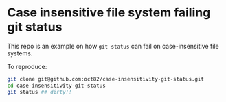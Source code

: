 # Case insensitive file system failing git status

This repo is an example on how `git status` can fail on case-insensitive file systems.

To reproduce:

```bash
git clone git@github.com:oct82/case-insensitivity-git-status.git
cd case-insensitivity-git-status
git status ## dirty!!
```
